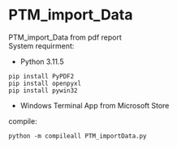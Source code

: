 # PTM_import_Data  
PTM_import_Data from pdf report  
System requirment: 
- Python 3.11.5 
```console   
pip install PyPDF2
pip install openpyxl
pip install pywin32
```
- Windows Terminal App from Microsoft Store  
  
compile:
```console  
python -m compileall PTM_importData.py  
```

